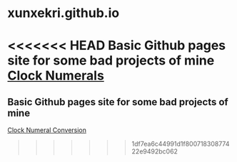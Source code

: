 # xunxekri.github.io
<<<<<<< HEAD
Basic Github pages site for some bad projects of mine  
[Clock Numerals](/clocknumerals/)
=======
## Basic Github pages site for some bad projects of mine  
[Clock Numeral Conversion](/clocknumerals)
>>>>>>> 1df7ea6c44991d1f80071830877422e9492bc062
